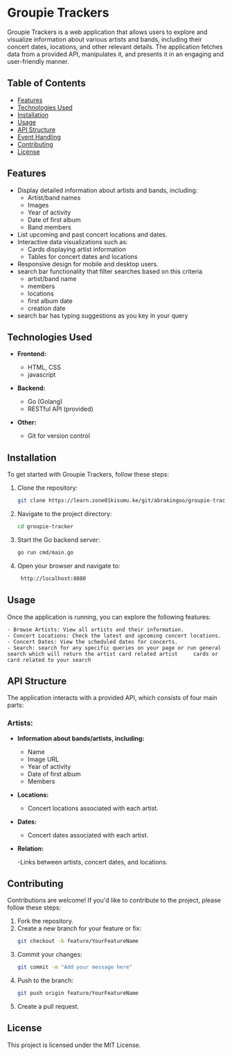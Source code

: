 # Groupie Trackers

Groupie Trackers is a web application that allows users to explore and visualize information about various artists and bands, including their concert dates, locations, and other relevant details. The application fetches data from a provided API, manipulates it, and presents it in an engaging and user-friendly manner.

## Table of Contents

- [Features](#features)
- [Technologies Used](#technologies-used)
- [Installation](#installation)
- [Usage](#usage)
- [API Structure](#api-structure)
- [Event Handling](#event-handling)
- [Contributing](#contributing)
- [License](#license)

## Features

- Display detailed information about artists and bands, including:
  - Artist/band names
  - Images
  - Year of activity
  - Date of first album
  - Band members
- List upcoming and past concert locations and dates.
- Interactive data visualizations such as:
  - Cards displaying artist information
  - Tables for concert dates and locations
- Responsive design for mobile and desktop users.
- search bar functionality that filter searches based on this criteria
  - artist/band name
  - members
  - locations
  - first album date
  - creation date
- search bar has typing suggestions as you key in your query
## Technologies Used

- **Frontend:**
  - HTML, CSS
  - javascript

- **Backend:**
  - Go (Golang)
  - RESTful API (provided)

- **Other:**
  - Git for version control

## Installation

To get started with Groupie Trackers, follow these steps:

1. Clone the repository:
   ```bash
   git clone https://learn.zone01kisumu.ke/git/abrakingoo/groupie-tracker

2. Navigate to the project directory:
      ```bash
   cd groupie-tracker

3. Start the Go backend server:
    ```bash
    go run cmd/main.go

4. Open your browser and navigate to:
    ```bash
     http://localhost:8080


## Usage
Once the application is running, you can explore the following features:

    - Browse Artists: View all artists and their information.
    - Concert Locations: Check the latest and upcoming concert locations.
    - Concert Dates: View the scheduled dates for concerts.
    - Search: search for any specific queries on your page or run general search which will return the artist card related artist     cards or card related to your search

## API Structure
The application interacts with a provided API, which consists of four main parts:

### Artists:

- **Information about bands/artists, including:**
    - Name
    - Image URL
    - Year of activity
    - Date of first album
    - Members

- **Locations:**

    - Concert locations associated with each artist.

- **Dates:**

    - Concert dates associated with each artist.
- **Relation:**

    -Links between artists, concert dates, and locations.

## Contributing
Contributions are welcome! If you'd like to contribute to the project, please follow these steps:

1. Fork the repository.
2. Create a new branch for your feature or fix:
    ```bash
    git checkout -b feature/YourFeatureName
3. Commit your changes:
    ```bash
    git commit -m "Add your message here"
4. Push to the branch:
    ```bash
    git push origin feature/YourFeatureName
5. Create a pull request.

## License
This project is licensed under the MIT License.